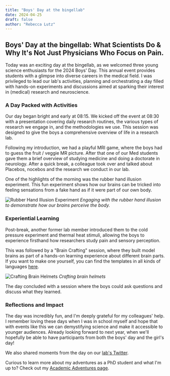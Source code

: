 ```yaml
---
title: "Boys' Day at the bingellab"
date: 2024-04-25
draft: false
author: "Rebecca Lutz"
---
```


## Boys' Day at the bingellab: What Scientists Do & Why It's Not Just Physicians Who Focus on Pain.

Today was an exciting day at the bingellab, as we welcomed three young science enthusiasts for the 2024 Boys' Day. This annual event provides students with a glimpse into diverse careers in the medical field. I was privileged to lead our lab's activities, planning and orchestrating a day filled with hands-on experiments and discussions aimed at sparking their interest in (medical) research and neuroscience.

### A Day Packed with Activities

Our day began bright and early at 08:15. We kicked off the event at 08:30 with a presentation covering daily research routines, the various types of research we engage in, and the methodologies we use. This session was designed to give the boys a comprehensive overview of life in a research lab.

Following my introduction, we had a playful MRI game, where the boys had to guess the fruit / veggie MR picture. After that one of our Med students gave them a brief overview of studying medicine and doing a doctorate in neurology. After a quick break, a colleague took over and talked about Placebos, nocebos and the research we conduct in our lab.

One of the highlights of the morning was the rubber hand illusion experiment. This fun experiment shows how our brains can be tricked into feeling sensations from a fake hand as if it were part of our own body. 

![Rubber Hand Illusion Experiment](/static/uploads/academic-adventuress/rubber-hand-illusion.jpg)
*Engaging with the rubber hand illusion to demonstrate how our brains perceive the body.*

### Experiential Learning

Post-break, another former lab member introduced them to the cold pressure experiment and thermal heat stimuli, allowing the boys to experience firsthand how researchers study pain and sensory perception. 

This was followed by a "Brain Crafting" session, where they built model brains as part of a hands-on learning experience about different brain parts. If you want to make one yourself, you can find the templates in all kinds of languages [here](https://ellenjmchenry.com/brain-hemisphere-hat/).

![Crafting Brain Helmets](/static/uploads/academic-adventuress/brain-helmet-crafting.jpg/)
*Crafting brain helmets*

The day concluded with a session where the boys could ask questions and discuss what they learned.

### Reflections and Impact

The day was incredibly fun, and I'm deeply grateful for my colleagues' help. I remember loving these days when I was in school myself and hope that with events like this we can demystifying science and make it accessible to younger audiences. 
Already looking forward to next year, when we'll hopefully be able to have participants from both the boys' day and the girl's day!

We also shared moments from the day on our [lab's Twitter](https://twitter.com/bingellab/status/1783797806366339257).



Curious to learn more about my adventures as a PhD student and what I'm up to? Check out my [Academic Adventures page](/academic-adventures/).
